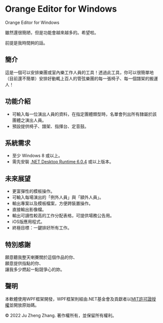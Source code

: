 # Orange Editor for Windows
Orange Editor for Windows

雖然還很簡陋，但是功能會越來越多的。希望啦。

前提是我時間夠的話。

## 簡介
這是一個可以安排樂團或室內樂工作人員的工具！透過此工具，你可以很簡單地（目前還不簡單）安排好動輒上百人的管弦樂團的每一張椅子、每一個譜架的搬運人！

## 功能介紹
- 可輸入每一位演出人員的資料，在指定團體類型時，名單會列出所有隸屬於該團體之演出人員。
- 預設提供椅子、譜架、指揮台、定音鼓。

## 系統需求
- 至少 Windows 8 或以上。
- 需先安裝 [.NET Desktop Runtime 6.0.4](https://dotnet.microsoft.com/zh-cn/download/dotnet/6.0) 或以上版本。

## 未來展望
- 更富彈性的模板操作。
- 可輸入每場演出的「例外人員」與「額外人員」。
- 輸出專案以及模板檔案，方便跨裝置操作。
- 直接輸出影像檔。
- 輸出可讀性較高的工作分配表格，可提供場務公告用。
- iOS版應用程式。
- 終極目標：一鍵排好所有工作。

## 特別感謝
願意聽我整天喇賽關於這個作品的你、<br>
願意提供指點的你、<br>
讓我多少燃起一點競爭心的妳。<br>


## 聲明
本軟體使用WPF框架開發，WPF框架則經由.NET基金會及貢獻者以[MIT許可證授權](https://github.com/dotnet/wpf/blob/main/LICENSE.TXT)並開放原始碼。

© 2022 Ju Zheng Zhang. 著作權所有，並保留所有權利。